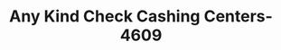 ---
f_zip-code: 94608
f_state-code: CA
title: Any Kind Check Cashing Centers-4609
f_phone: 510-547-8885
f_city-only: Emeryville
f_address: 3801 San Pablo Avenue Emeryville
f_location-unique-id: '4609'
slug: any-kind-check-cashing-centers-4609
updated-on: '2024-05-30T13:46:58.046Z'
created-on: '2024-05-30T13:36:59.803Z'
published-on: '2024-05-30T13:54:32.469Z'
f_city-state: cms/city/emeryville-ca.md
f_company: cms/company/any-kind-check-cashing-centers.md
f_state: cms/state/california.md
layout: '[payday-loan].html'
tags: payday-loan
---